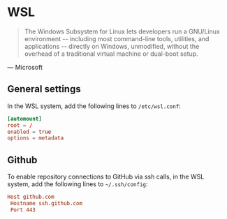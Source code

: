 # WSL

> The Windows Subsystem for Linux lets developers run a GNU/Linux environment -- including most command-line tools, utilities, and applications -- directly on Windows, unmodified, without the overhead of a traditional virtual machine or dual-boot setup.

&mdash; Microsoft

## General settings

In the WSL system, add the following lines to `/etc/wsl.conf`:

```conf
[automount]
root = /
enabled = true
options = metadata
```

## Github

To enable repository connections to GitHub via ssh calls, in the WSL system, add the following lines to `~/.ssh/config`:

```conf
Host github.com
 Hostname ssh.github.com
 Port 443
```
